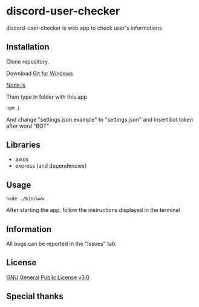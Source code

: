 # discord-user-checker

discord-user-checker is web app to check user's informations

## Installation

Clone repository.

Download [Git for Windows](https://gitforwindows.org)

[Node.js](https://nodejs.org/en/download/)

Then type in folder with this app
```bash
npm i
```

And change "settings.json.example" to "settings.json" and insert bot token after word "BOT"

## Libraries

- axios
- express (and dependencies)

## Usage

```
node ./bin/www
```

After starting the app, follow the instructions displayed in the terminal

## Information

All bugs can be reported in the "Issues" tab.

## License
[GNU General Public License v3.0](https://choosealicense.com/licenses/gpl-3.0/)

## Special thanks

